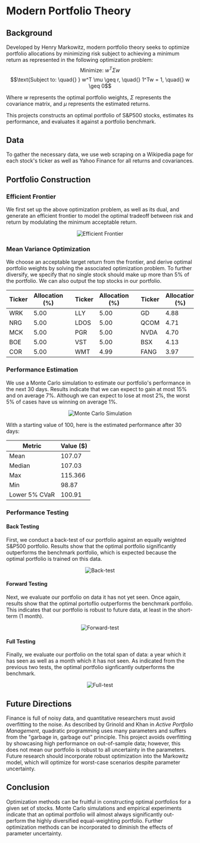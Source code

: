 # Modern Portfolio Theory 

## Background
Developed by Henry Markowitz, modern portfolio theory seeks to optimize portfolio allocations by minimizing risk subject to achieving a minimum return as represented in the following optimization problem:
$$\text{Minimize: } w^T \Sigma w$$ 
$$\text{Subject to: \quad{} } w^T \mu \geq r, \quad{} 1^Tw = 1, \quad{} w \geq 0$$

Where $w$ represents the optimal portfolio weights, $\Sigma$ represents the covariance matrix, and $\mu$ represents the estimated returns.

This projects constructs an optimal portfolio of S&P500 stocks, estimates its performance, and evaluates it against a portfolio benchmark. 

## Data 
To gather the necessary data, we use web scraping on a Wikipedia page for each stock's ticker as well as Yahoo Finance for all returns and covariances. 

## Portfolio Construction 

### Efficient Frontier 
We first set up the above optimization problem, as well as its dual, and generate an efficient frontier to model the optimal tradeoff between risk and return by modulating the minimum acceptable return.

<p align="center">
  <img src="https://github.com/stoyhris/markowitz/assets/113132376/da01e5da-b560-4883-a086-434348ece73f" alt="Efficient Frontier"/>
</p>

### Mean Variance Optimization 
We choose an acceptable target return from the frontier, and derive optimal portfolio weights by solving the associated optimization problem. To further diversify, we specify that no single stock should make up more than 5% of the portfolio. We can also output the top stocks in our portfolio.

| Ticker	| Allocation (%)| | Ticker	| Allocation (%)| | Ticker	| Allocation (%)| | Ticker	| Allocation (%)|
|---------|---------------|-|---------|---------------|-|---------|---------------|-|---------|---------------|
| WRK	| 5.00 | | LLY	| 5.00 | | GD	| 4.88 | | CEG	| 3.44 |
| NRG	| 5.00 | | LDOS	| 5.00 | | QCOM	| 4.71 | | DECK	| 3.15 |
| MCK	| 5.00 | | PGR	| 5.00 | | NVDA	| 4.70 | | WAB	| 3.07 |
| BOE	| 5.00 | | VST	| 5.00 | | BSX	| 4.13 | | TSN	| 2.79 |
| COR	| 5.00 | | WMT	| 4.99 | | FANG	| 3.97 | | CB	| 2.25 |

### Performance Estimation 
We use a Monte Carlo simulation to estimate our portfolio's performance in the next 30 days. Results indicate that we can expect to gain at most 15% and on average 7%. Although we can expect to lose at most 2%, the worst 5% of cases have us winning on average 1%. 

<p align="center">
  <img src="https://github.com/stoyhris/markowitz/assets/113132376/a2ffa608-207d-4b78-8710-74cab1a34e9d" alt="Monte Carlo Simulation"/>
</p>

With a starting value of 100, here is the estimated performance after 30 days:

| Metric | Value ($) |
|---------|----------|
| Mean | 107.07 |
| Median | 107.03 |
| Max | 115.366 |
| Min | 98.87 |
| Lower 5% CVaR | 100.91 |

### Performance Testing 
#### Back Testing
First, we conduct a back-test of our portfolio against an equally weighted S&P500 portfolio. Results show that the optimal portfolio significantly outperforms the benchmark portfolio, which is expected because the optimal portfolio is trained on this data. 

<p align="center">
  <img src="https://github.com/stoyhris/markowitz/assets/113132376/c03ae7b8-78b1-48fb-955d-23b7525e1f72" alt="Back-test"/>
</p>


#### Forward Testing
Next, we evaluate our portfolio on data it has not yet seen. Once again, results show that the optimal portoflio outperforms the benchmark portfolio. This indicates that our portfolio is robust to future data, at least in the short-term (1 month). 

<p align="center">
  <img src="https://github.com/stoyhris/markowitz/assets/113132376/b6adba99-2d15-4f8b-9694-cf285d09abaf" alt="Forward-test"/>
</p>


#### Full Testing 
Finally, we evaluate our portfolio on the total span of data: a year which it has seen as well as a month which it has not seen. As indicated from the previous two tests, the optimal portfolio signficantly outperforms the benchmark. 

<p align="center">
  <img src="https://github.com/stoyhris/markowitz/assets/113132376/3f427987-ea09-4722-90f9-b99b347699f7" alt="Full-test"/>
</p>

## Future Directions 
Finance is full of noisy data, and quantitative researchers must avoid overfitting to the noise. As described by Grinold and Khan in _Active Portfolio Management_, quadratic programming uses many parameters and suffers from the "garbage in, garbage out" principle. This project avoids overfitting by showcasing high performance on out-of-sample data; however, this does not mean our portfolio is robust to all uncertainty in the parameters. Future research should incorporate robust optimization into the Markowitz model, which will optimize for worst-case scenarios despite parameter uncertainty. 

## Conclusion 
Optimization methods can be fruitful in constructing optimal portfolios for a given set of stocks. Monte Carlo simulations and empirical experiments indicate that an optimal portfolio will almost always significantly out-perform the highly diversified equal-weighting portfolio. Further optimization methods can be incorporated to diminish the effects of parameter uncertainty.
